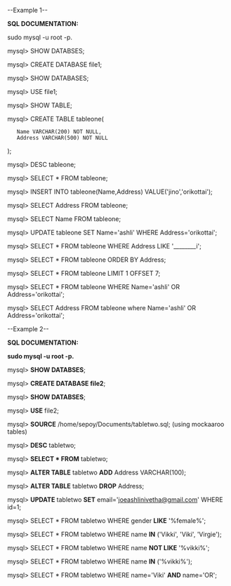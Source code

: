 
--Example 1--

**SQL DOCUMENTATION:**

sudo mysql -u root -p.

mysql> SHOW DATABSES;

mysql> CREATE DATABASE file1;

mysql> SHOW DATABASES;

mysql> USE file1;

mysql> SHOW TABLE;

mysql> CREATE TABLE tableone(

       Name VARCHAR(200) NOT NULL,
       Address VARCHAR(500) NOT NULL
);

mysql> DESC tableone;

mysql> SELECT * FROM tableone;

mysql> INSERT INTO tableone(Name,Address) VALUE('jino','orikottai');

mysql> SELECT Address FROM tableone;

mysql> SELECT Name FROM tableone;

mysql> UPDATE tableone SET Name='ashli' WHERE Address='orikottai';

mysql> SELECT * FROM tableone WHERE Address LIKE '________i';

mysql> SELECT * FROM tableone ORDER BY Address;

mysql> SELECT * FROM tableone LIMIT 1 OFFSET 7;

mysql> SELECT * FROM tableone WHERE Name='ashli' OR Address='orikottai';

mysql> SELECT Address FROM tableone where Name='ashli' OR Address='orikottai';



--Example 2--

**SQL DOCUMENTATION:**

**sudo mysql -u root -p.**

mysql> **SHOW DATABSES**;

mysql> **CREATE DATABASE file2**;

mysql> **SHOW DATABSES**;

mysql> **USE** file2;

mysql> **SOURCE** /home/sepoy/Documents/tabletwo.sql; (using mockaaroo tables)

mysql> **DESC** tabletwo;

mysql> **SELECT * FROM** tabletwo;

mysql> **ALTER TABLE** tabletwo **ADD** Address VARCHAR(100);

mysql> **ALTER TABLE** tabletwo **DROP** Address;

mysql>  **UPDATE** tabletwo **SET** email='joeashlinivetha@gmail.com' WHERE id=1;

 mysql> SELECT * FROM tabletwo WHERE gender **LIKE** '%female%';

mysql> SELECT * FROM tabletwo WHERE name **IN** ('Vikki', 'Viki', 'Virgie');

mysql> SELECT * FROM tabletwo WHERE name **NOT LIKE** '%vikki%';

mysql> SELECT * FROM tabletwo WHERE name **IN** ('%vikki%');

mysql> SELECT * FROM tabletwo WHERE name='Viki' **AND** name='OR';








